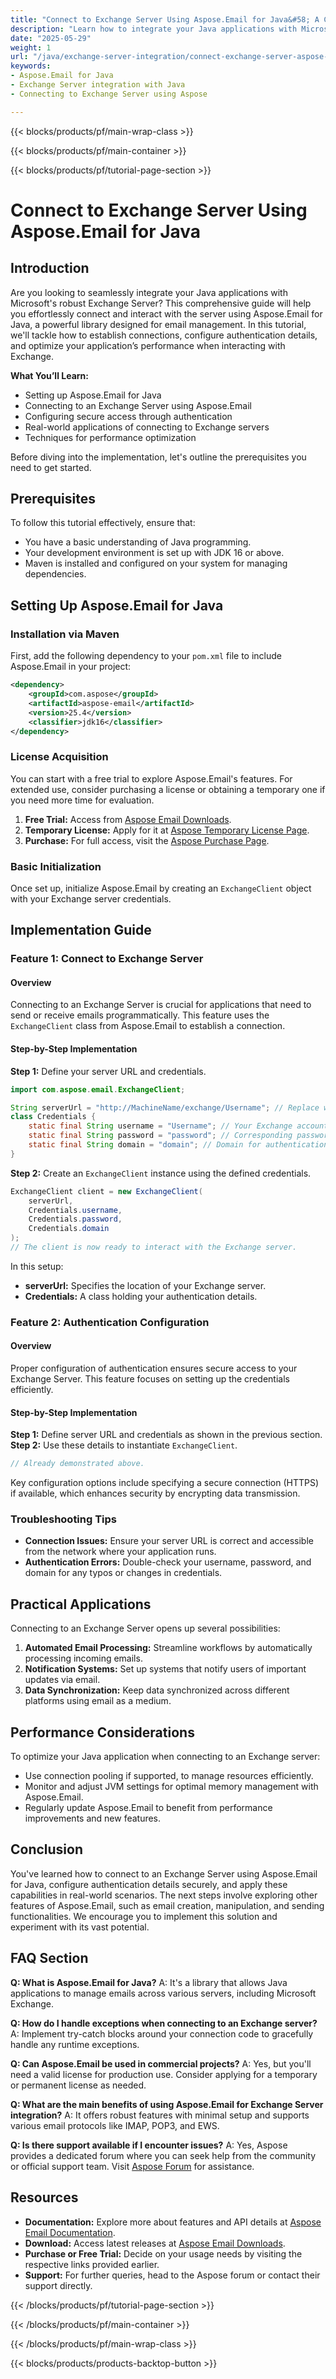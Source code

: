 ```yaml
---
title: "Connect to Exchange Server Using Aspose.Email for Java&#58; A Comprehensive Guide"
description: "Learn how to integrate your Java applications with Microsoft's Exchange Server using Aspose.Email for Java. This guide covers setup, connection, authentication, and performance optimization."
date: "2025-05-29"
weight: 1
url: "/java/exchange-server-integration/connect-exchange-server-aspose-email-java/"
keywords:
- Aspose.Email for Java
- Exchange Server integration with Java
- Connecting to Exchange Server using Aspose

---
```


{{< blocks/products/pf/main-wrap-class >}}

{{< blocks/products/pf/main-container >}}

{{< blocks/products/pf/tutorial-page-section >}}
# Connect to Exchange Server Using Aspose.Email for Java
## Introduction
Are you looking to seamlessly integrate your Java applications with Microsoft's robust Exchange Server? This comprehensive guide will help you effortlessly connect and interact with the server using Aspose.Email for Java, a powerful library designed for email management. In this tutorial, we'll tackle how to establish connections, configure authentication details, and optimize your application’s performance when interacting with Exchange.

**What You’ll Learn:**
- Setting up Aspose.Email for Java
- Connecting to an Exchange Server using Aspose.Email
- Configuring secure access through authentication
- Real-world applications of connecting to Exchange servers
- Techniques for performance optimization

Before diving into the implementation, let's outline the prerequisites you need to get started.

## Prerequisites
To follow this tutorial effectively, ensure that:

- You have a basic understanding of Java programming.
- Your development environment is set up with JDK 16 or above.
- Maven is installed and configured on your system for managing dependencies.

## Setting Up Aspose.Email for Java
### Installation via Maven
First, add the following dependency to your `pom.xml` file to include Aspose.Email in your project:

```xml
<dependency>
    <groupId>com.aspose</groupId>
    <artifactId>aspose-email</artifactId>
    <version>25.4</version>
    <classifier>jdk16</classifier>
</dependency>
```
### License Acquisition
You can start with a free trial to explore Aspose.Email's features. For extended use, consider purchasing a license or obtaining a temporary one if you need more time for evaluation.
1. **Free Trial:** Access from [Aspose Email Downloads](https://releases.aspose.com/email/java/).
2. **Temporary License:** Apply for it at [Aspose Temporary License Page](https://purchase.aspose.com/temporary-license/).
3. **Purchase:** For full access, visit the [Aspose Purchase Page](https://purchase.aspose.com/buy).

### Basic Initialization
Once set up, initialize Aspose.Email by creating an `ExchangeClient` object with your Exchange server credentials.

## Implementation Guide
### Feature 1: Connect to Exchange Server
#### Overview
Connecting to an Exchange Server is crucial for applications that need to send or receive emails programmatically. This feature uses the `ExchangeClient` class from Aspose.Email to establish a connection.
#### Step-by-Step Implementation
**Step 1:** Define your server URL and credentials.
```java
import com.aspose.email.ExchangeClient;

String serverUrl = "http://MachineName/exchange/Username"; // Replace with your actual server URL
class Credentials {
    static final String username = "Username"; // Your Exchange account username
    static final String password = "password"; // Corresponding password
    static final String domain = "domain"; // Domain for authentication
}
```
**Step 2:** Create an `ExchangeClient` instance using the defined credentials.
```java
ExchangeClient client = new ExchangeClient(
    serverUrl, 
    Credentials.username, 
    Credentials.password, 
    Credentials.domain
);
// The client is now ready to interact with the Exchange server.
```
In this setup:
- **serverUrl:** Specifies the location of your Exchange server.
- **Credentials:** A class holding your authentication details.

### Feature 2: Authentication Configuration
#### Overview
Proper configuration of authentication ensures secure access to your Exchange Server. This feature focuses on setting up the credentials efficiently.
#### Step-by-Step Implementation
**Step 1:** Define server URL and credentials as shown in the previous section.
**Step 2:** Use these details to instantiate `ExchangeClient`.
```java
// Already demonstrated above.
```
Key configuration options include specifying a secure connection (HTTPS) if available, which enhances security by encrypting data transmission.

### Troubleshooting Tips
- **Connection Issues:** Ensure your server URL is correct and accessible from the network where your application runs.
- **Authentication Errors:** Double-check your username, password, and domain for any typos or changes in credentials.

## Practical Applications
Connecting to an Exchange Server opens up several possibilities:
1. **Automated Email Processing:** Streamline workflows by automatically processing incoming emails.
2. **Notification Systems:** Set up systems that notify users of important updates via email.
3. **Data Synchronization:** Keep data synchronized across different platforms using email as a medium.

## Performance Considerations
To optimize your Java application when connecting to an Exchange server:
- Use connection pooling if supported, to manage resources efficiently.
- Monitor and adjust JVM settings for optimal memory management with Aspose.Email.
- Regularly update Aspose.Email to benefit from performance improvements and new features.

## Conclusion
You've learned how to connect to an Exchange Server using Aspose.Email for Java, configure authentication details securely, and apply these capabilities in real-world scenarios. The next steps involve exploring other features of Aspose.Email, such as email creation, manipulation, and sending functionalities. We encourage you to implement this solution and experiment with its vast potential.

## FAQ Section
**Q: What is Aspose.Email for Java?**
A: It's a library that allows Java applications to manage emails across various servers, including Microsoft Exchange.

**Q: How do I handle exceptions when connecting to an Exchange server?**
A: Implement try-catch blocks around your connection code to gracefully handle any runtime exceptions.

**Q: Can Aspose.Email be used in commercial projects?**
A: Yes, but you'll need a valid license for production use. Consider applying for a temporary or permanent license as needed.

**Q: What are the main benefits of using Aspose.Email for Exchange Server integration?**
A: It offers robust features with minimal setup and supports various email protocols like IMAP, POP3, and EWS.

**Q: Is there support available if I encounter issues?**
A: Yes, Aspose provides a dedicated forum where you can seek help from the community or official support team. Visit [Aspose Forum](https://forum.aspose.com/c/email/10) for assistance.

## Resources
- **Documentation:** Explore more about features and API details at [Aspose Email Documentation](https://reference.aspose.com/email/java/).
- **Download:** Access latest releases at [Aspose Email Downloads](https://releases.aspose.com/email/java/).
- **Purchase or Free Trial:** Decide on your usage needs by visiting the respective links provided earlier.
- **Support:** For further queries, head to the Aspose forum or contact their support directly.

{{< /blocks/products/pf/tutorial-page-section >}}

{{< /blocks/products/pf/main-container >}}

{{< /blocks/products/pf/main-wrap-class >}}

{{< blocks/products/products-backtop-button >}}